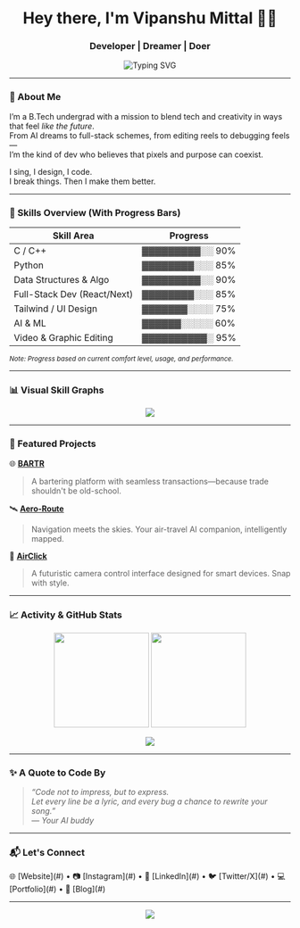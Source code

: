 <!-- Futuristic GitHub Profile README for Vipanshu Mittal -->

<h1 align="center">Hey there, I'm Vipanshu Mittal 👨‍💻</h1>
<h3 align="center">Developer | Dreamer | Doer</h3>

<p align="center">
  <img src="https://readme-typing-svg.herokuapp.com?font=Fira+Code&size=22&pause=1000&color=00D4BD&center=true&vCenter=true&width=435&lines=Crafting+Code+%26+Creativity.;B.Tech+Engineer+with+Futuristic+Vision.;Simplicity+is+my+Superpower.+" alt="Typing SVG" />
</p>

---

### 🧠 About Me

I’m a B.Tech undergrad with a mission to blend tech and creativity in ways that feel *like the future*.  
From AI dreams to full-stack schemes, from editing reels to debugging feels—  
I’m the kind of dev who believes that pixels and purpose can coexist.

I sing, I design, I code.  
I break things. Then I make them better.  

---

### 🧠 Skills Overview (With Progress Bars)

| Skill Area                   | Progress         |
|-----------------------------|------------------|
| C / C++                     | ▓▓▓▓▓▓▓▓▓░░ 90%   |
| Python                      | ▓▓▓▓▓▓▓▓░░░ 85%   |
| Data Structures & Algo      | ▓▓▓▓▓▓▓▓▓░░ 90%   |
| Full-Stack Dev (React/Next) | ▓▓▓▓▓▓▓▓░░░ 85%   |
| Tailwind / UI Design        | ▓▓▓▓▓▓▓░░░░ 75%   |
| AI & ML                     | ▓▓▓▓▓▓░░░░░ 60%   |
| Video & Graphic Editing     | ▓▓▓▓▓▓▓▓▓▓░ 95%   |

<sub><i>Note: Progress based on current comfort level, usage, and performance.</i></sub>

---

### 📊 Visual Skill Graphs

<p align="center">
  <img src="https://github-profile-summary-cards.vercel.app/api/cards/skills?username=VishuMittal004&theme=github_dark&background=0D1117&title_color=00D4BD&icon_color=00D4BD" />
</p>

---

### 🧩 Featured Projects

🌐 [**BARTR**](https://github.com/VishuMittal004/BARTR)  
> A bartering platform with seamless transactions—because trade shouldn't be old-school.

🛰️ [**Aero-Route**](https://github.com/VishuMittal004/Aero-Route)  
> Navigation meets the skies. Your air-travel AI companion, intelligently mapped.

📸 [**AirClick**](https://github.com/VishuMittal004/AirClick)  
> A futuristic camera control interface designed for smart devices. Snap with style.

---

### 📈 Activity & GitHub Stats

<p align="center">
  <img src="https://github-readme-stats.vercel.app/api?username=VishuMittal004&show_icons=true&theme=tokyonight&text_color=00D4BD&icon_color=00D4BD" height="170" />
  <img src="https://github-readme-streak-stats.herokuapp.com/?user=VishuMittal004&theme=tokyonight&date_format=M%20j%5B%2C%20Y%5D&ring=00D4BD&currStreakLabel=00D4BD&sideLabels=00D4BD" height="170"/>
</p>

<p align="center">
  <img src="https://github-readme-activity-graph.vercel.app/graph?username=VishuMittal004&bg_color=0D1117&color=00D4BD&line=00D4BD&point=FFFFFF&area=true&hide_border=true" />
</p>

---

### ✨ A Quote to Code By

> *“Code not to impress, but to express.  
> Let every line be a lyric, and every bug a chance to rewrite your song.”*  
> — *Your AI buddy*

---

### 📬 Let's Connect

<p align="left">
  🌐 [Website](#) • 📷 [Instagram](#) • 💼 [LinkedIn](#) • 🐦 [Twitter/X](#) • 💻 [Portfolio](#) • 🧠 [Blog](#)
</p>

---

<p align="center">
  <img src="https://capsule-render.vercel.app/api?type=waving&color=00D4BD&height=100&section=footer"/>
</p>
